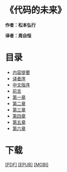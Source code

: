 《代码的未来》
==============

**作者：松本弘行**

**译者：周自恒**

# 目录

* [内容提要](manuscript/内容提要.md)
* [译者序](manuscript/译者序.md)
* [中文版序](manuscript/中文版序.md)
* [前言](manuscript/前言.md)
* [第一章](manuscript/第一章.md)
* [第二章](manuscript/第二章.md)
* [第三章](manuscript/第三章.md)
* [第四章](manuscript/第四章.md)
* [第五章](manuscript/第五章.md)
* [第六章](manuscript/第六章.md)

# 下载

[[PDF]](build/code_of_future.pdf) [[EPUB]](build/code_of_future.epub) [[MOBI]](build/code_of_future.mobi)
